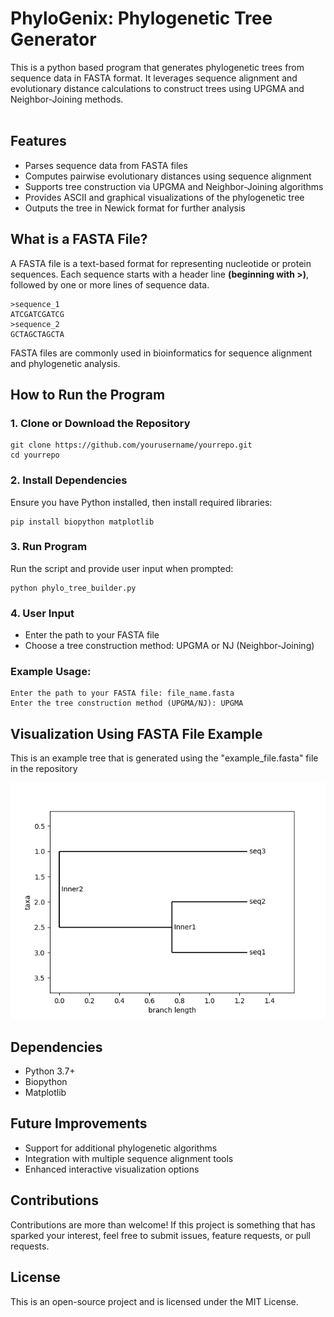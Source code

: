 # PhyloGenix: Phylogenetic Tree Generator

This is a python based program that generates phylogenetic trees from sequence data in FASTA format. It leverages sequence alignment and evolutionary distance calculations to construct trees using UPGMA and Neighbor-Joining methods.
<br><br>

## Features
- Parses sequence data from FASTA files
- Computes pairwise evolutionary distances using sequence alignment
- Supports tree construction via UPGMA and Neighbor-Joining algorithms
- Provides ASCII and graphical visualizations of the phylogenetic tree
- Outputs the tree in Newick format for further analysis

## What is a FASTA File?
A FASTA file is a text-based format for representing nucleotide or protein sequences. Each sequence starts with a header line 
**(beginning with >)**, followed by one or more lines of sequence data.
```plaintext
>sequence_1
ATCGATCGATCG
>sequence_2
GCTAGCTAGCTA
```
FASTA files are commonly used in bioinformatics for sequence alignment and phylogenetic analysis.

## How to Run the Program
### 1. Clone or Download the Repository
```plaintext
git clone https://github.com/yourusername/yourrepo.git
cd yourrepo
```
### 2. Install Dependencies
Ensure you have Python installed, then install required libraries:
```plaintext
pip install biopython matplotlib
```
### 3. Run Program
Run the script and provide user input when prompted:
```plaintext
python phylo_tree_builder.py
```
### 4. User Input
- Enter the path to your FASTA file
- Choose a tree construction method: UPGMA or NJ (Neighbor-Joining)

### Example Usage:
```plaintext
Enter the path to your FASTA file: file_name.fasta
Enter the tree construction method (UPGMA/NJ): UPGMA
```

## Visualization Using FASTA File Example

This is an example tree that is generated using the "example_file.fasta" file in the repository

![Generated Phylogenetic Tree](example_tree.png)

## Dependencies
- Python 3.7+
- Biopython 
- Matplotlib

## Future Improvements
- Support for additional phylogenetic algorithms
- Integration with multiple sequence alignment tools
- Enhanced interactive visualization options

## Contributions
Contributions are more than welcome! If this project is something that has sparked your interest, feel free to submit issues, feature requests, or pull requests.

## License
This is an open-source project and is licensed under the MIT License.






